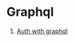 # Graphql

1. [Auth with graphql](https://medium.com/oredi/authentication-with-react-apollo-client-and-graphql-5edce538fb52)
